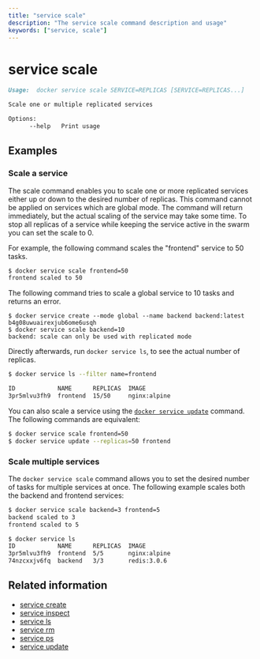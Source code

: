```yaml
---
title: "service scale"
description: "The service scale command description and usage"
keywords: ["service, scale"]
---
```


<!-- This file is maintained within the docker/docker Github
     repository at https://github.com/docker/docker/. Make all
     pull requests against that repo. If you see this file in
     another repository, consider it read-only there, as it will
     periodically be overwritten by the definitive file. Pull
     requests which include edits to this file in other repositories
     will be rejected.
-->

# service scale

```markdown
Usage:  docker service scale SERVICE=REPLICAS [SERVICE=REPLICAS...]

Scale one or multiple replicated services

Options:
      --help   Print usage
```

## Examples

### Scale a service

The scale command enables you to scale one or more replicated services either up
or down to the desired number of replicas. This command cannot be applied on
services which are global mode. The command will return immediately, but the
actual scaling of the service may take some time. To stop all replicas of a
service while keeping the service active in the swarm you can set the scale to 0.

For example, the following command scales the "frontend" service to 50 tasks.

```bash
$ docker service scale frontend=50
frontend scaled to 50
```

The following command tries to scale a global service to 10 tasks and returns an error.

```
$ docker service create --mode global --name backend backend:latest
b4g08uwuairexjub6ome6usqh
$ docker service scale backend=10
backend: scale can only be used with replicated mode
```

Directly afterwards, run `docker service ls`, to see the actual number of
replicas.

```bash
$ docker service ls --filter name=frontend

ID            NAME      REPLICAS  IMAGE
3pr5mlvu3fh9  frontend  15/50     nginx:alpine
```

You can also scale a service using the [`docker service update`](service_update.md)
command. The following commands are equivalent:

```bash
$ docker service scale frontend=50
$ docker service update --replicas=50 frontend
```

### Scale multiple services

The `docker service scale` command allows you to set the desired number of
tasks for multiple services at once. The following example scales both the
backend and frontend services:

```bash
$ docker service scale backend=3 frontend=5
backend scaled to 3
frontend scaled to 5

$ docker service ls
ID            NAME      REPLICAS  IMAGE
3pr5mlvu3fh9  frontend  5/5       nginx:alpine
74nzcxxjv6fq  backend   3/3       redis:3.0.6
```

## Related information

* [service create](service_create.md)
* [service inspect](service_inspect.md)
* [service ls](service_ls.md)
* [service rm](service_rm.md)
* [service ps](service_ps.md)
* [service update](service_update.md)

